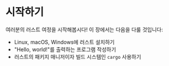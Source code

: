 # 시작하기

여러분의 러스트 여정을 시작해봅시다! 이 장에서는 다음을 다룰 것입니다:

* Linux, macOS, Windows에 러스트 설치하기
* "Hello, world!"를 출력하는 프로그램 작성하기
* 러스트의 패키지 매니저이자 빌드 시스템인 `cargo` 사용하기
